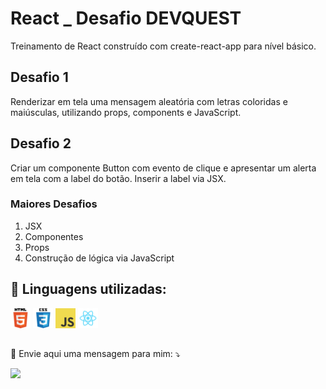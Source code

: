 # React _ Desafio DEVQUEST

Treinamento de React construído com create-react-app para nível básico.

## Desafio 1
Renderizar em tela uma mensagem aleatória com letras coloridas e maiúsculas, utilizando props, components e JavaScript.

## Desafio 2

Criar um componente Button com evento de clique e apresentar um alerta em tela com a label do botão. Inserir a label via JSX.

### Maiores Desafios

1. JSX
2. Componentes
3. Props
4. Construção de lógica via JavaScript

## 🚀 Linguagens utilizadas:

<code><img height="32" src="https://raw.githubusercontent.com/github/explore/80688e429a7d4ef2fca1e82350fe8e3517d3494d/topics/html/html.png" alt="HTML5"/></code>
<code><img height="32" src="https://raw.githubusercontent.com/github/explore/80688e429a7d4ef2fca1e82350fe8e3517d3494d/topics/css/css.png" alt="CSS"/></code>
<code><img height="32" src="https://raw.githubusercontent.com/github/explore/80688e429a7d4ef2fca1e82350fe8e3517d3494d/topics/javascript/javascript.png" alt="JS"/></code>
<code><img height="32" src="https://raw.githubusercontent.com/github/explore/80688e429a7d4ef2fca1e82350fe8e3517d3494d/topics/react/react.png" alt="React"/></code>


##

<p align="left">
  💌 Envie aqui uma mensagem para mim: ⤵️
</p>
<p align="left">

 <a href="https://www.linkedin.com/in/milena-marlim/" target="_blank"><img src="https://img.shields.io/badge/-LinkedIn-%230077B5?style=for-the-badge&logo=linkedin&logoColor=white" target="_blank"></a> 

